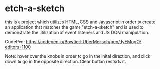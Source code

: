 # etch-a-sketch

this is a project which utilizes HTML, CSS and Javascript in order to create
an application that matches the game "etch-a-sketch" and is used to demonstrate
the utilization of event listeners and JS DOM manipulation.


CodePen: https://codepen.io/Bowtied-UberMensch/pen/dyEMogO?editors=1100

Note: hover over the knobs in order to go in the inital direction, and click down to go in the opposite direction. Clear button restsrts it.
